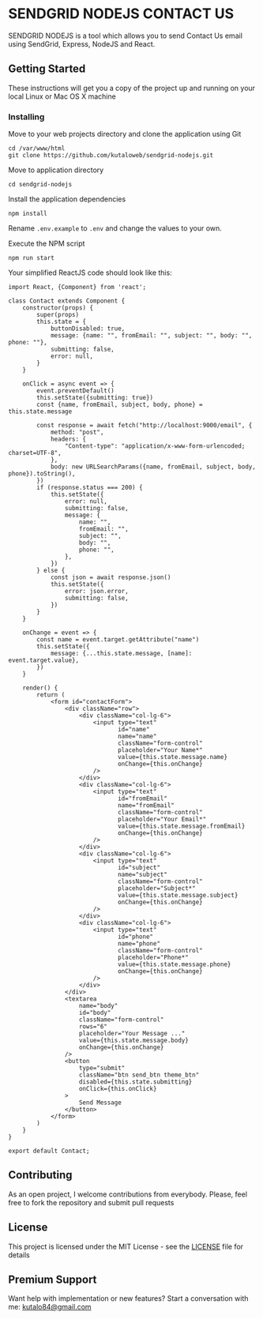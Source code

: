 # SENDGRID NODEJS CONTACT US

SENDGRID NODEJS is a tool which allows you to send Contact Us email using SendGrid, Express, NodeJS and React.

## Getting Started

These instructions will get you a copy of the project up and running on your local Linux or Mac OS X machine

### Installing

Move to your web projects directory and clone the application using Git

```
cd /var/www/html
git clone https://github.com/kutaloweb/sendgrid-nodejs.git
```

Move to application directory

```
cd sendgrid-nodejs
```

Install the application dependencies

```
npm install
```

Rename `.env.example` to `.env` and change the values to your own.

Execute the NPM script

```
npm run start
```

Your simplified ReactJS code should look like this:

```
import React, {Component} from 'react';

class Contact extends Component {
    constructor(props) {
        super(props)
        this.state = {
            buttonDisabled: true,
            message: {name: "", fromEmail: "", subject: "", body: "", phone: ""},
            submitting: false,
            error: null,
        }
    }

    onClick = async event => {
        event.preventDefault()
        this.setState({submitting: true})
        const {name, fromEmail, subject, body, phone} = this.state.message

        const response = await fetch("http://localhost:9000/email", {
            method: "post",
            headers: {
                "Content-type": "application/x-www-form-urlencoded; charset=UTF-8",
            },
            body: new URLSearchParams({name, fromEmail, subject, body, phone}).toString(),
        })
        if (response.status === 200) {
            this.setState({
                error: null,
                submitting: false,
                message: {
                    name: "",
                    fromEmail: "",
                    subject: "",
                    body: "",
                    phone: "",
                },
            })
        } else {
            const json = await response.json()
            this.setState({
                error: json.error,
                submitting: false,
            })
        }
    }

    onChange = event => {
        const name = event.target.getAttribute("name")
        this.setState({
            message: {...this.state.message, [name]: event.target.value},
        })
    }

    render() {
        return (
            <form id="contactForm">
                <div className="row">
                    <div className="col-lg-6">
                        <input type="text"
                               id="name"
                               name="name"
                               className="form-control"
                               placeholder="Your Name*"
                               value={this.state.message.name}
                               onChange={this.onChange}
                        />
                    </div>
                    <div className="col-lg-6">
                        <input type="text"
                               id="fromEmail"
                               name="fromEmail"
                               className="form-control"
                               placeholder="Your Email*"
                               value={this.state.message.fromEmail}
                               onChange={this.onChange}
                        />
                    </div>
                    <div className="col-lg-6">
                        <input type="text"
                               id="subject"
                               name="subject"
                               className="form-control"
                               placeholder="Subject*"
                               value={this.state.message.subject}
                               onChange={this.onChange}
                        />
                    </div>
                    <div className="col-lg-6">
                        <input type="text"
                               id="phone"
                               name="phone"
                               className="form-control"
                               placeholder="Phone*"
                               value={this.state.message.phone}
                               onChange={this.onChange}
                        />
                    </div>
                </div>
                <textarea
                    name="body"
                    id="body"
                    className="form-control"
                    rows="6"
                    placeholder="Your Message ..."
                    value={this.state.message.body}
                    onChange={this.onChange}
                />
                <button
                    type="submit"
                    className="btn send_btn theme_btn"
                    disabled={this.state.submitting}
                    onClick={this.onClick}
                >
                    Send Message
                </button>
            </form>
        )
    }
}

export default Contact;
```

## Contributing

As an open project, I welcome contributions from everybody. Please, feel free to fork the repository and submit pull requests

## License

This project is licensed under the MIT License - see the [LICENSE](LICENSE) file for details

## Premium Support

Want help with implementation or new features? Start a conversation with me: kutalo84@gmail.com

